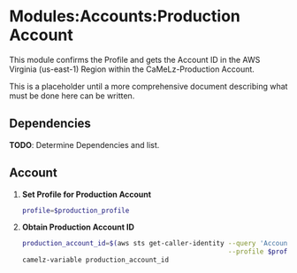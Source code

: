 # Modules:Accounts:Production Account

This module confirms the Profile and gets the Account ID in the AWS Virginia (us-east-1) Region within the
CaMeLz-Production Account.

This is a placeholder until a more comprehensive document describing what must be done here can be written.

## Dependencies

**TODO**: Determine Dependencies and list.

## Account

1. **Set Profile for Production Account**

    ```bash
    profile=$production_profile
    ```

1.  **Obtain Production Account ID**

    ```bash
    production_account_id=$(aws sts get-caller-identity --query 'Account' \
                                                        --profile $profile --region us-east-1 --output text)
    camelz-variable production_account_id
    ```
